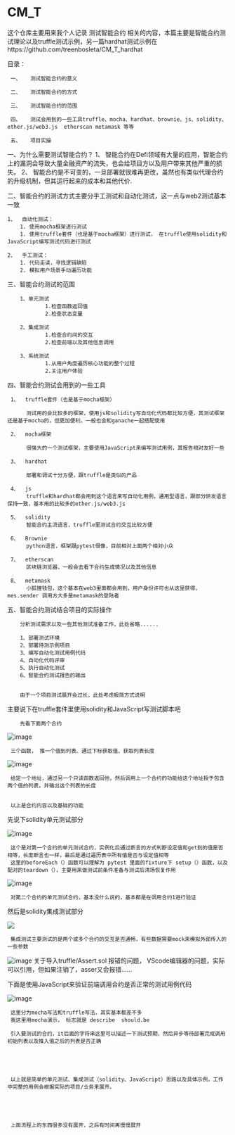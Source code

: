 # CM_T

这个仓库主要用来我个人记录 测试智能合约 相关的内容，本篇主要是智能合约测试理论以及truffle测试示例，另一篇hardhat测试示例在https://github.com/treenbosleta/CM_T_hardhat






目录：

     一、   测试智能合约的意义

     二、   测试智能合约的方式

     三、   测试智能合约的范围
     
     四、   测试会用到的一些工具truffle、mocha、hardhat、brownie、js、solidity、ether.js/web3.js  etherscan metamask 等等
     
     五、   项目实操
     
   



一、为什么需要测试智能合约？
    1、  智能合约在Defi领域有大量的应用，智能合约上的漏洞会导致大量金融资产的流失，也会给项目方以及用户带来其他严重的损失。
    2、  智能合约是不可变的，一旦部署就很难再更改，虽然也有类似代理合约的升级机制，但其运行起来的成本和其他代价.
   
   
   
二、智能合约的测试方式主要分手工测试和自动化测试，这一点与web2测试基本一致

    1、  自动化测试：
        1. 使用mocha框架进行测试
        1. 使用truffle套件（也是基于mocha框架）进行测试， 在truffle使用solidity和JavaScript编写测试代码进行测试
    
    2、  手工测试：
        1. 代码走读，寻找逻辑缺陷
        2. 模拟用户场景手动遍历功能
        
        
三、智能合约测试的范围

        1、单元测试
                1.检查函数返回值
                2.检查状态变量
                
        2、集成测试
                1.检查合约间的交互
                2.检查前端以及其他信息调用
                
        3、系统测试
                1.从用户角度遍历核心功能的整个过程
                2.关注用户体验
        
        
 四、智能合约测试会用到的一些工具
 
     1、  truffle套件（也是基于mocha框架）
          
          测试用的会比较多的框架，使用js和solidity写自动化代码都比较方便，其测试框架还是基于mocha的，但更加便利，一般也会和ganache一起搭配使用
     
     2、  mocha框架
          
          很强大的一个测试框架，主要使用JavaScript来编写测试用例，其报告相对友好一些
          
     3、  hardhat
     
          部署和调试十分方便，跟truffle是类似的产品
     
     4、  js
          truffle和hardhat都会用到这个语言来写自动化用例，通用型语言，跟部分研发语言保持一致，基本用的比较多的ether.js/web3.js
     
     5、  solidity
          智能合约主流语言，truffle里测试合约交互比较方便
     
     6、  Brownie
          python语言，框架跟pytest很像，目前相对上面两个相对小众
       
     7、  etherscan
          区块链浏览器，一般会去看下合约生成情况以及其他信息
          
     8、  metamask
          小狐狸钱包，这个基本在web3里面都会用到，用户身份许可也从这里获得，  mes.sender 调用方大多是metamask的登陆者
  
        
        
五、智能合约测试结合项目的实际操作

        分析测试需求以及一些其他测试准备工作，此处省略......
        
        1、部署测试环境
        2、部署待测示例项目
        3、编写自动化测试用例代码
        4、自动化代码评审
        5、执行自动化测试
        6、智能合约测试报告的输出
        
        
        由于一个项目测试展开会过长，此处考虑极简方式说明
        
        
        
主要说下在truffle套件里使用solidity和JavaScript写测试脚本吧

  
        先看下面两个合约
        
![image](https://github.com/treenbosleta/CM_T/blob/109a18f52421515fb08b6c58ba578accbfe97b9b/WechatIMG141.png)

     三个函数， 推一个值到列表、通过下标获取值、获取列表长度
     
     
 ![image](https://github.com/treenbosleta/CM_T/blob/e10acbcaef838ee4a77636adeb2b990de5c16ca6/WechatIMG142.png)
 
     给定一个地址，通过另一个只读函数返回他，然后调用上一个合约的功能给这个地址授予包含两个值的列表，并输出这个列表的长度
     
     
     以上是合约内容以及基础的功能
     
     
     
先说下solidity单元测试部分
     
     
 ![image](https://github.com/treenbosleta/CM_T/blob/0e5f958dbeed13be6b9c9f40c3ec45058a83eb18/WechatIMG143.png)
 
     这个是对第一个合约的单元测试合约，实例化后通过断言的方式判断设定值和get到的值是否相等，长度断言也一样，最后是通过遍历表中所有值是否与设定值相等
     这里的beforeEach（）函数可以理解为 pytest 里面的fixture下 setup（）函数，以及配对的teardown（），主要用来做测试前条件准备与测试后清场恢复作用
     
     
     
![image](https://github.com/treenbosleta/CM_T/blob/e55c8c86dd7bef201fb94472688c1ed2f8701ca8/WechatIMG144.png)
     
     对第二个合约的单元测试合约，基本没什么说的，基本都是在调用合约1进行验证
     
     
     
然后是solidity集成测试部分

![](https://github.com/treenbosleta/CM_T/blob/29d9131ffbc2aa1fe1a57bc5a8545c653c283bcd/WechatIMG145.png)

     集成测试主要测试的是两个或多个合约的交互是否通畅，有些数据需要mock来模拟外部传入的一些参数
     
    
        
        
![image](https://github.com/treenbosleta/CM_T/blob/29d9131ffbc2aa1fe1a57bc5a8545c653c283bcd/WechatIMG140.png)
        关于导入truffle/Assert.sol 报错的问题，  VScode编辑器的问题，实际可以引用，但如果注销了，asser又会报错......
        
        
        
        
 下面是使用JavaScript来验证前端调用合约是否正常的测试用例代码
     
 ![image](https://github.com/treenbosleta/CM_T/blob/f5777560e09e440bb05453081d4ab9066bcf4741/WechatIMG146.png)
 
     这里分为mocha写法和truffle写法，其实基本都差不多
     我这里用mocha演示， 标志就是 describe  should.be 
     
     引入要测试的合约，it后面的字符串这里可以描述一下测试预期，然后异步等待部署完成调用初始列表以及推入值之后的列表是否正确
     
     
     
     
     
     以上就是简单的单元测试、集成测试（solidity、JavaScript）思路以及具体示例，工作中完整的用例会根据实际的项目/业务来展开。
     
     
     
     
     
     上面流程上的东西很多没有展开，之后有时间再慢慢展开
     
 
        
        
        
        
        
        
        
        
        
